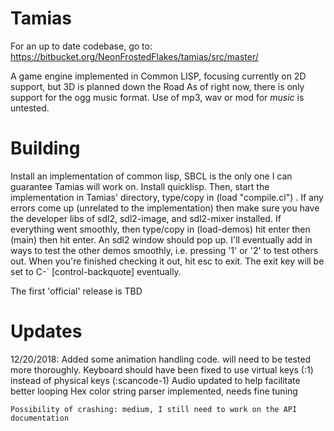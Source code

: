 # Tamias
For an up to date codebase, go to: https://bitbucket.org/NeonFrostedFlakes/tamias/src/master/

A game engine implemented in Common LISP, focusing currently on 2D support, but 3D is planned down the Road
As of right now, there is only support for the ogg music format. Use of mp3, wav or mod for _music_ is untested.

# Building
Install an implementation of common lisp, SBCL is the only one I can guarantee Tamias will work on. Install quicklisp.
Then, start the implementation in Tamias' directory, type/copy in (load "compile.cl") . If any errors come up (unrelated to the implementation) then make sure you have the developer libs of sdl2, sdl2-image, and sdl2-mixer installed. If everything went smoothly, then type/copy in (load-demos) hit enter then (main) then hit enter. An sdl2 window should pop up. I'll eventually add in ways to test the other demos smoothly, i.e. pressing '1' or '2' to test others out. When you're finished checking it out, hit esc to exit. The exit key will be set to C-\` [control-backquote] eventually.

The first 'official' release is TBD

# Updates
12/20/2018:
    Added some animation handling code. will need to be tested more thoroughly.
    Keyboard should have been fixed to use virtual keys (:1) instead of physical keys (:scancode-1)
    Audio updated to help facilitate better looping
    Hex color string parser implemented, needs fine tuning
    
    Possibility of crashing: medium, I still need to work on the API documentation
	    
